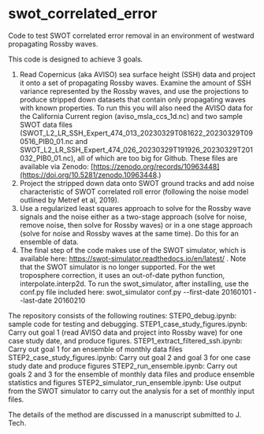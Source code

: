 # swot_correlated_error
Code to test SWOT correlated error removal in an environment of westward propagating Rossby waves.

This code is designed to achieve 3 goals.
1.  Read Copernicus (aka AVISO) sea surface height (SSH) data and project it onto a set of propagating Rossby waves.  Examine the amount of SSH variance represented by the Rossby waves, and use the projections to produce stripped down datasets that contain only propagating waves with known properties. To run this you will also need the AVISO data for the California Current region (aviso_msla_ccs_1d.nc) and two sample SWOT data files (SWOT_L2_LR_SSH_Expert_474_013_20230329T081622_20230329T090516_PIB0_01.nc and SWOT_L2_LR_SSH_Expert_474_026_20230329T191926_20230329T201032_PIB0_01.nc), all of which are too big for Github.  These files are available via Zenodo:  [https://zenodo.org/records/10963448](https://doi.org/10.5281/zenodo.10963448.)
2.  Project the stripped down data onto SWOT ground tracks and add noise characteristic of SWOT correlated roll error (following the noise model outlined by Metref et al, 2019).
3.  Use a regularized least squares approach to solve for the Rossby wave signals and the noise either as a two-stage approach (solve for noise, remove noise, then solve for Rossby waves) or in a one stage approach (solve for noise and Rossby waves at the same time).  Do this for an ensemble of data.
4.  The final step of the code makes use of the SWOT simulator, which is available here:  https://swot-simulator.readthedocs.io/en/latest/ .  Note that the SWOT simulator is no longer supported.  For the wet troposphere correction, it uses an out-of-date python function, interpolate.interp2d.  To run the swot_simulator, after installing, use the conf.py file included here:  swot_simulator conf.py --first-date 20160101  --last-date 20160210
 

The repository consists of the following routines:
STEP0_debug.ipynb:  sample code for testing and debugging.
STEP1_case_study_figures.ipynb:  Carry out goal 1 (read AVISO data and project into Rossby wave) for one case study date, and produce figures.
STEP1_extract_filtered_ssh.ipynb: Carry out goal 1 for an ensemble of monthly data files
STEP2_case_study_figures.ipynb:  Carry out goal 2 and goal 3 for one case study date and produce figures
STEP2_run_ensemble.ipynb:  Carry out goals 2 and 3 for the ensemble of monthly data files and produce ensemble statistics and figures
STEP2_simulator_run_ensemble.ipynb:  Use output from the SWOT simulator to carry out the analysis for a set of monthly input files.  

The details of the method are discussed in a manuscript submitted to J. Tech.
